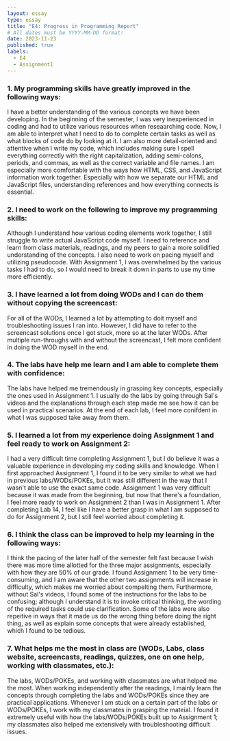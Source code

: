```yaml
---
layout: essay
type: essay
title: "E4: Progress in Programming Report"
# All dates must be YYYY-MM-DD format!
date: 2023-11-23
published: true
labels:
  - E4
  - Assignment1
---
```

<h3>1. My programming skills have greatly improved in the following ways:</h3>
I have a better understanding of the various concepts we have been developing. In the beginning of the semester, I was very inexperienced in coding and had to utilize various resources when reseaarching code. Now, I am able to interpret what I need to do to complete certain tasks as well as what blocks of code do by looking at it. I am also more detail-oriented and attentive when I write my code, which includes making sure I spell everything correctly with the right capitalization, adding semi-colons, periods, and commas, as well as the correct variable and file names. I am especially more comfortable with the ways how HTML, CSS, and JavaScript information work together. Especially with how we separate our HTML and JavaScript files, understanding references and how everything connects is essential. 

<h3>2. I need to work on the following to improve my programming skills:</h3>
Although I understand how various coding elements work together, I still struggle to write actual JavaScript code myself. I need to reference and learn from class materials, readings, and my peers to gain a more solidified understanding of the concepts. I also need to work on pacing myself and utilizing pseudocode. With Assignment 1, I was overwhelmed by the various tasks I had to do, so I would need to break it down in parts to use my time more efficiently. 

<h3>3. I have learned a lot from doing WODs and I can do them without copying the screencast:</h3>
For all of the WODs, I learned a lot by attempting to doit myself and troubleshooting issues I ran into. However, I did have to refer to the screencast solutions once I got stuck, more so at the later WODs. After multiple run-throughs with and without the screencast, I felt more confident in doing the WOD myself in the end.

<h3>4. The labs have help me learn and I am able to complete them with confidence:</h3>
The labs have helped me tremendously in grasping key concepts, especially the ones used in Assignment 1. I usually do the labs by going through Sal's videos and the explanations through each step made me see how it can be used in practical scenarios. At the end of each lab, I feel more conifdent in what I was supposed take away from them. 

<h3>5. I learned a lot from my experience doing Assignment 1 and feel ready to work on Assignment 2:</h3>
I had a very difficult time completing Assignment 1, but I do believe it was a valuable experience in developing my coding skills and knowledge. When I first approached Assignment 1, I found it to be very similar to what we had in previous labs/WODs/POKEs, but it was still different in the way that I wasn't able to use the exact same code. Assignment 1 was very difficult because it was made from the beginning, but now that there's a foundation, I feel more ready to work on Assignment 2 than I was in Assignment 1. After completing Lab 14, I feel like I have a better grasp in what I am supposed to do for Assignment 2, but I still feel worried about completing it.

<h3>6. I think the class can be improved to help my learning in the following ways:</h3>
I think the pacing of the later half of the semester felt fast because I wish there was more time allotted for the three major assignments, especially with how they are 50% of our grade. I found Assignment 1 to be very time-consuming, and I am aware that the other two assignments will increase in difficulty, which makes me worried about compelting them. Furthermore, without Sal's videos, I found some of the instructions for the labs to be confusing; although I understand it is to invoke critical thinking, the wording of the required tasks could use clarification. Some of the labs were also repeitive in ways that it made us do the wrong thing before doing the right thing, as well as explain some concepts that were already established, which I found to be tedious. 

<h3>7. What helps me the most in class are (WODs, Labs, class website, screencasts, readings, quizzes, one on one help, working with classmates, etc.):</h3>
The labs, WODs/POKEs, and working with classmates are what helped me the most. When working independently after the readings, I mainly learn the concepts through completing the labs and WODs/POKEs since they are practical applications. Whenever I am stuck on a certain part of the labs or WODs/POKEs, I work with my classmates in grasping the mateial. I found it extremely useful with how the labs/WODs/POKEs built up to Assignment 1; my classmates also helped me extensively with troubleshooting difficult issues. 

